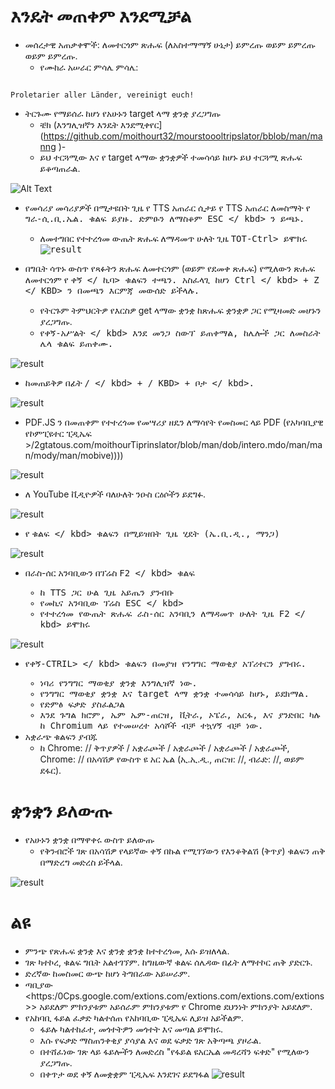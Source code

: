 # እንዴት መጠቀም እንደሚቻል

- መሰረታዊ አጠቃቀሞች: ለመተርጎም ጽሑፍ (ለአስተማማኝ ሁኔታ) ይምረጡ ወይም ይምረጡ ወይም ይምረጡ.
  - የሙከራ አሠራር ምሳሌ ምሳሌ:
```console

Proletarier aller Länder, vereinigt euch!

```

  - ትርጉሙ የማይሰራ ከሆነ የአሁኑን target ላማ ቋንቋ ያረጋግጡ
    - ቼክ (እንግሊዝኛን እንዴት እንደሚቀየር] (https://github.com/moithourt32/mourstoooltripslator/bblob/man/manng )-
    - ይህ ተርጓሚው እና የ target ላማው ቋንቋዎች ተመሳሳይ ከሆኑ ይህ ተርጓሚ ጽሑፍ ይቆጣጠራል.

![Alt Text](/doc/reagre.gif)


- የመሳሪያ መሳሪያዎች በሚታዩበት ጊዜ የ TTS አጠራር ሲታይ የ TTS አጠራር ለመስማት የ <KBD> ግራ-ሲ.ቢ.ኤል. ቁልፍ ይያዙ. ድምፁን ለማስቆም <KBD> ESC </ kbd> ን ይጫኑ.
  - ለመተግበር የተተረጎመ ውጤት ጽሑፍ ለማዳመጥ ሁለት ጊዜ <KBD> TOT-Ctrl> ይሞክሩ
![result](/doc/20.gif)


- በግቤት ሳጥኑ ውስጥ የጻፉትን ጽሑፍ ለመተርጎም (ወይም የደመቀ ጽሑፍ) የሚለውን ጽሑፍ ለመተርጎም የ <KBD> ቀኝ </ ኪባ> ቁልፍን ተጫን. አስፈላጊ ከሆነ <kbd> Ctrl </ kbd> + <KBD> Z </ KBD> ን በመጫን እርምጃ መውሰድ ይችላሉ.
  - የትርጉም ትምህርትዎ የእርስዎ get ላማው ቋንቋ ከጽሑፍ ቋንቋዎ ጋር የሚዛመድ መሆኑን ያረጋግጡ.
  - <KBD> የቀኝ-አሥልት </ kbd> እንደ መንጋ ስውፕ ይጠቀማል,
ከሌሎች ጋር ለመስራት ሌላ ቁልፍ ይጠቀሙ.

![result](/doc/11.gif)


- ከመጠይቅዎ በፊት <KBD> / </ kbd> + <kbd> / KBD> + <KBD> ቦታ </ kbd>.

![result](/doc/21.gif)


- PDF.JS ን በመጠቀም የተተረጎመ የመሣሪያ ዘዴን ለማሳየት የመስመር ላይ PDF (የአካባቢያዊ የኮምፒዩተር ፒዲኤፍ >/2gtatous.com/moithourTiprinslator/blob/man/dob/intero.mdo/man/man/mody/man/mobive))))

![result](/doc/12.gif)


- ለ YouTube ቪዲዮዎች ባለሁለት ንዑስ ርዕሶችን ይደግፉ.

![result](/doc/16.gif)


- የ <KBD> ቁልፍ </ kbd> ቁልፍን በሚይዝበት ጊዜ ሂደት (ኤ.ቢ.ዲ., ማንጋ)

![result](/doc/15.gif)


- በራስ-ሰር አንባቢውን በፕሬስ <KBD> F2 </ kbd> ቁልፍ
  - ከ TTS ጋር ሁል ጊዜ አይጤን ያንብቡ
  - የመኪና አንባቢው ፕሬስ <KBD> ESC </ kbd>
  - የተተረጎመ የውጤት ጽሑፍ ራስ-ሰር አንባቢን ለማዳመጥ ሁለት ጊዜ <KBD> F2 </ kbd> ይሞክሩ

![result](/doc/30.gif)


- <KBD> የቀኝ-CTRIL> </ kbd> ቁልፍን በመያዝ የንግግር ማወቂያ አፕሪተርን ያግብሩ.
  - ነባሪ የንግግር ማወቂያ ቋንቋ እንግሊዝኛ ነው.
  - የንግግር ማወቂያ ቋንቋ እና target ላማ ቋንቋ ተመሳሳይ ከሆኑ, ይደክማል.
  - የድምፅ ፍቃድ ያስፈልጋል
  - እንደ ጉግል ክሮም, ኤም ኤም-ጠርዝ, ቪትራ, ኦፔራ, አርፋ, እና ያንድበር ካሉ ከ Chromium ላይ የተመሠረተ አሳሾች ብቻ ተኳሃኝ ብቻ ነው.
- አቋራጭ ቁልፍን ያብጁ
  - ከ Chrome: // ቅጥያዎች / አቋራጮች / አቋራጮች / አቋራጮች / አቋራጮች, Chrome: // በአሳሽዎ የውስጥ ዩ አር ኤል (ኢ.ኢ.ዲ., ጠርዝ: //, ብራድ: //, ወይም ደፋር).
# ቋንቋን ይለውጡ
- የአሁኑን ቋንቋ በማዋቀሩ ውስጥ ይለውጡ
  - የቅንብሮች ገጽ በአሳሽዎ የላይኛው ቀኝ በኩል የሚገኘውን የእንቆቅልሽ (ቅጥያ) ቁልፍን ጠቅ በማድረግ መድረስ ይችላል.

![result](/doc/14.gif)



# ልዩ

- ምንጭ የጽሑፍ ቋንቋ እና ቋንቋ ቋንቋ ከተተረጎመ, እሱ ይዝለላል.
- ገጽ ካተኮረ, ቁልፍ ግቤት አልተገኘም.
ከግዜውኛ ቁልፍ ሰሌዳው በፊት ለማተኮር ጠቅ ያድርጉ.
- ድረኛው ከመስመር ውጭ ከሆነ ትግበራው አይሠራም.
- ጣቢያው <https:/0Cps.google.com/extions.com/extions.com/extions.com/extions >> አይደለም ምክንያቱም አይሰራም ምክንያቱም የ Chrome ደህንነት ምክንያት አይደለም.
- የአከባቢ ፋይል ፈቃድ ካልተሰጠ የአከባቢው ፒዲኤፍ ሊይዝ አይችልም.
  - ፋይሉ ካልተከፈተ, መጎተትዎን መጎተት እና መጣል ይሞክሩ.
  - እሱ የፍቃድ ማስጠንቀቂያ ያሳያል እና ወደ ፍቃድ ገጽ አቅጣጫ ያዞራል.
  - በተሸፈነው ገጽ ላይ ፋይሎችን ለመድረስ "የፋይል ዩአርኤል መዳረሻን ፍቀድ" የሚለውን ያረጋግጡ.
  - በቀጥታ ወደ ቀኝ ለመቋቋም ፒዲኤፍ እንደገና ይደግፋል
![result](/doc/10.gif)
